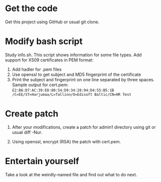Get the code
============

Get this project using GitHub or usual git clone.


Modify bash script
==================

Study info.sh. This script shows information for some file types.
Add support for X509 certificates in PEM format:

1. Add hadler for .pem files
2. Use openssl to get subject and MD5 fingerprint of the certificate
3. Print the subject and fingerprint on one line separated by three spaces.
Sample output for cert.pem:
        `E2:B6:D7:AC:39:E0:80:54:D9:34:28:94:D4:55:B5:1B   /C=EE/ST=Harjumaa/L=Tallinn/O=Edisoft Baltic/CN=HR Test`


Create patch
============

1. After your modifications, create a patch for admin1 directory using git
or usual diff -Nur.

2. Using openssl, encrypt (RSA) the patch with cert.pem.


Entertain yourself
==================

Take a look at the weirdly-named file and find out what to do next.

